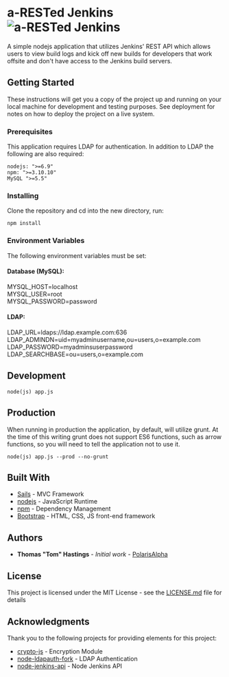 # a-RESTed Jenkins ![a-RESTed Jenkins](https://image.ibb.co/irqk1F/arrested_jenkins.jpg)
A simple nodejs application that utilizes Jenkins' REST API which allows users to view build logs and kick off new builds for developers that work offsite and don't have access to the Jenkins build servers.

## Getting Started

These instructions will get you a copy of the project up and running on your local machine for development and testing purposes. See deployment for notes on how to deploy the project on a live system.

### Prerequisites

This application requires LDAP for authentication. In addition to LDAP the following are also required:

```
nodejs: ">=6.9"
npm: ">=3.10.10"
MySQL ">=5.5"
```

### Installing

Clone the repository and cd into the new directory, run:

```
npm install
```

### Environment Variables
The following environment variables must be set:

#### Database (MySQL):
MYSQL_HOST=localhost  
MYSQL_USER=root  
MYSQL_PASSWORD=password  

#### LDAP:
LDAP_URL=ldaps://ldap.example.com:636  
LDAP_ADMINDN=uid=myadminusername,ou=users,o=example.com  
LDAP_PASSWORD=myadminsuserpassword  
LDAP_SEARCHBASE=ou=users,o=example.com  

## Development

```
node(js) app.js
```

## Production

When running in production the application, by default, will utilize grunt. At the time of this writing grunt does not support ES6 functions, such as arrow functions, so you will need to tell the application not to use it.

```
node(js) app.js --prod --no-grunt
```

## Built With

* [Sails](http://sailsjs.com/) - MVC Framework
* [nodejs](https://nodejs.org/en/) - JavaScript Runtime
* [npm](https://www.npmjs.com/) - Dependency Management
* [Bootstrap](http://getbootstrap.com/) - HTML, CSS, JS front-end framework

## Authors

* **Thomas "Tom" Hastings** - *Initial work* - [PolarisAlpha](https://github.com/PolarisAlpha)

## License

This project is licensed under the MIT License - see the [LICENSE.md](LICENSE.md) file for details

## Acknowledgments
Thank you to the following projects for providing elements for this project:
* [crypto-js](https://github.com/brix/crypto-js) - Encryption Module
* [node-ldapauth-fork](https://github.com/vesse/node-ldapauth-fork) - LDAP Authentication
* [node-jenkins-api](https://github.com/jansepar/node-jenkins-api/) - Node Jenkins API